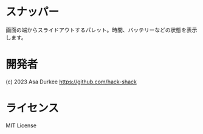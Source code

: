 # スナッパー
画面の端からスライドアウトするパレット。時間、バッテリーなどの状態を表示します。

# 開発者
(c) 2023 Asa Durkee
https://github.com/hack-shack

# ライセンス
MIT License